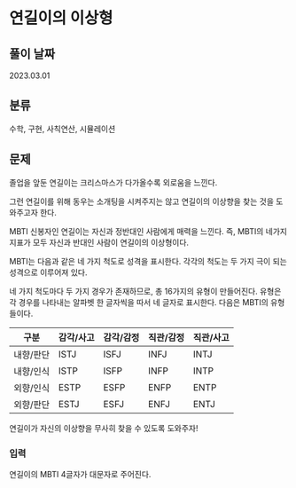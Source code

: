 # 연길이의 이상형

## 풀이 날짜
2023.03.01

## 분류
수학, 구현, 사칙연산, 시뮬레이션

## 문제
졸업을 앞둔 연길이는 크리스마스가 다가올수록 외로움을 느낀다.

그런 연길이를 위해 동우는 소개팅을 시켜주지는 않고 연길이의 이상향을 찾는 것을 도와주고자 한다.

MBTI 신봉자인 연길이는 자신과 정반대인 사람에게 매력을 느낀다. 즉, MBTI의 네가지 지표가 모두 자신과 반대인 사람이 연길이의 이상형이다.

MBTI는 다음과 같은 네 가지 척도로 성격을 표시한다. 각각의 척도는 두 가지 극이 되는 성격으로 이루어져 있다.

네 가지 척도마다 두 가지 경우가 존재하므로, 총 16가지의 유형이 만들어진다. 유형은 각 경우를 나타내는 알파벳 한 글자씩을 따서 네 글자로 표시한다. 다음은 MBTI의 유형들이다.

| 구분 | 감각/사고 | 감각/감정 | 직관/감정 | 직관/사고 |
| ------------ | ------------- | ------------- | ------------- | ------------- |
| 내향/판단 | ISTJ  | ISFJ  | INFJ  | INTJ  |
| 내향/인식 | ISTP  | ISFP  | INFP  | INTP  |
| 외향/인식 | ESTP  | ESFP  | ENFP  | ENTP  |
| 외향/판단 | ESTJ  | ESFJ  | ENFJ  | ENTJ  |

연길이가 자신의 이상향을 무사히 찾을 수 있도록 도와주자!

### 입력

연길이의 MBTI 4글자가 대문자로 주어진다.